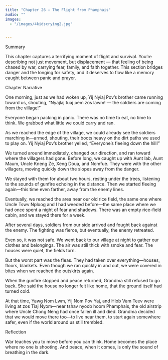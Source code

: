 ```yaml
---
title: "Chapter 26 — The Flight from Phamphais"
audio: ""
images:
  - "/images/4kidscrying2.jpg"


---
```


Summary

This chapter captures a terrifying moment of flight and survival. You’re describing not just movement, but displacement — that feeling of being chased by war, carrying fear, family, and faith together. This section bridges danger and the longing for safety, and it deserves to flow like a memory caught between panic and prayer.

Chapter Narrative

One morning, just as we had woken up, Yij Nyiaj Pov’s brother came running toward us, shouting,
“Nyajlaj tuaj pem zos lawm! — the soldiers are coming from the village!”

Everyone began packing in panic. There was no time to eat, no time to think. We grabbed what little we could carry and ran.

As we reached the edge of the village, we could already see the soldiers marching in—armed, shouting, their boots heavy on the dirt paths we used to play on. Yij Nyiaj Pov’s brother yelled, “Everyone’s fleeing down the hill!”

We turned around immediately, changed our direction, and ran toward where the villagers had gone. Before long, we caught up with Aunt Iab, Aunt Maum, Uncle Kneng Ze, Xeng Doua, and Nomfue. They were with the other villagers, moving quickly down the slopes away from the danger.

We stayed with them for about two hours, resting under the trees, listening to the sounds of gunfire echoing in the distance. Then we started fleeing again—this time even farther, away from the enemy lines.

Eventually, we reached the area near our old rice field, the same one where Uncle Tswv Nploog and I had weeded before—the same place where we had once spent a night of fear and shadows. There was an empty rice-field cabin, and we stayed there for a week.

After several days, soldiers from our side arrived and fought back against the enemy. The fighting was fierce, but eventually, the enemy retreated.

Even so, it was not safe. We went back to our village at night to gather our clothes and belongings. The air was still thick with smoke and fear. The houses were quiet, the fields torn.

But the worst part was the fleas. They had taken over everything—houses, floors, blankets. Even though we ran quickly in and out, we were covered in bites when we reached the outskirts again.

When the gunfire stopped and peace returned, Grandma still refused to go back. She said the house no longer felt like home, that the ground itself had turned cold.

At that time, Yawg Nom Lwm, Yij Nom Pov Yaj, and Hlob Vam Teev were living at zos Tiaj Nyom—near tshav nyoob hoom Phamphais, the old airstrip where Uncle Chong Neng had once fallen ill and died. Grandma decided that we would move there too—to live near them, to start again somewhere safer, even if the world around us still trembled.

Reflection

War teaches you to move before you can think.
Home becomes the place where no one is shooting.
And peace, when it comes, is only the sound of breathing in the dark.